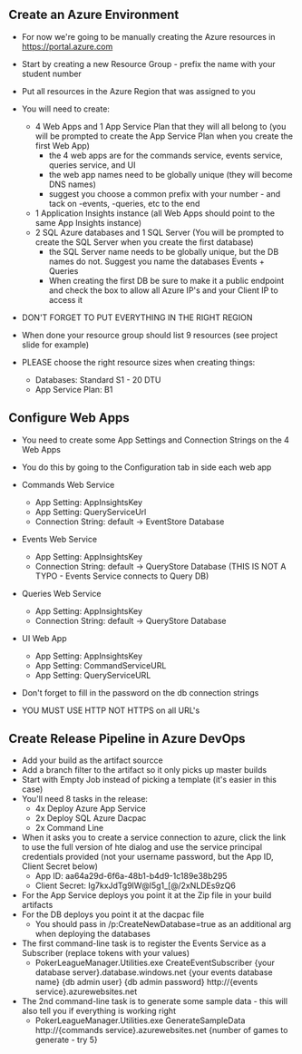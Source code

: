 ## Create an Azure Environment
- For now we're going to be manually creating the Azure resources in https://portal.azure.com
- Start by creating a new Resource Group - prefix the name with your student number
- Put all resources in the Azure Region that was assigned to you
- You will need to create:
  - 4 Web Apps and 1 App Service Plan that they will all belong to (you will be prompted to create the App Service Plan when you create the first Web App)
    - the 4 web apps are for the commands service, events service, queries service, and UI
    - the web app names need to be globally unique (they will become DNS names)
    - suggest you choose a common prefix with your number - and tack on -events, -queries, etc to the end
  - 1 Application Insights instance (all Web Apps should point to the same App Insights instance)
  - 2 SQL Azure databases and 1 SQL Server (You will be prompted to create the SQL Server when you create the first database)
    - the SQL Server name needs to be globally unique, but the DB names do not.  Suggest you name the databases Events + Queries
    - When creating the first DB be sure to make it a public endpoint and check the box to allow all Azure IP's and your Client IP to access it
- DON'T FORGET TO PUT EVERYTHING IN THE RIGHT REGION
    
- When done your resource group should list 9 resources (see project slide for example)

- PLEASE choose the right resource sizes when creating things:
  - Databases: Standard S1 - 20 DTU
  - App Service Plan: B1

## Configure Web Apps
- You need to create some App Settings and Connection Strings on the 4 Web Apps
- You do this by going to the Configuration tab in side each web app
- Commands Web Service
  - App Setting: AppInsightsKey
  - App Setting: QueryServiceUrl
  - Connection String: default -> EventStore Database
- Events Web Service
  - App Setting: AppInsightsKey
  - Connection String: default -> QueryStore Database (THIS IS NOT A TYPO - Events Service connects to Query DB)
- Queries Web Service
  - App Setting: AppInsightsKey
  - Connection String: default -> QueryStore Database
- UI Web App
  - App Setting: AppInsightsKey
  - App Setting: CommandServiceURL
  - App Setting: QueryServiceURL
  
- Don't forget to fill in the password on the db connection strings
- YOU MUST USE HTTP NOT HTTPS on all URL's

## Create Release Pipeline in Azure DevOps
- Add your build as the artifact sourcce
- Add a branch filter to the artifact so it only picks up master builds
- Start with Empty Job instead of picking a template (it's easier in this case)
- You'll need 8 tasks in the release:
  - 4x Deploy Azure App Service
  - 2x Deploy SQL Azure Dacpac
  - 2x Command Line
- When it asks you to create a service connection to azure, click the link to use the full version of hte dialog and use the service principal credentials provided (not your username password, but the App ID, Client Secret below)
  - App ID: aa64a29d-6f6a-48b1-b4d9-1c189e38b295
  - Client Secret: Ig7kxJdTg9lW@l5g1_[@/2xNLDEs9zQ6
- For the App Service deploys you point it at the Zip file in your build artifacts
- For the DB deploys you point it at the dacpac file
  - You should pass in /p:CreateNewDatabase=true as an additional arg when deploying the databases
- The first command-line task is to register the Events Service as a Subscriber (replace tokens with your values)
  - PokerLeagueManager.Utilities.exe CreateEventSubscriber {your database server}.database.windows.net {your events database name} {db admin user} {db admin password} http://{events service}.azurewebsites.net
- The 2nd command-line task is to generate some sample data - this will also tell you if everything is working right
  - PokerLeagueManager.Utilities.exe GenerateSampleData http://{commands service}.azurewebsites.net {number of games to generate - try 5}
